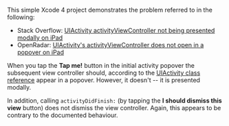 This simple Xcode 4 project demonstrates the problem referred to in the following:

* Stack Overflow: [UIActivity activityViewController not being presented modally on iPad](http://stackoverflow.com/questions/13433718/uiactivity-activityviewcontroller-not-being-presented-modally-on-ipad)
* OpenRadar: [UIActivity's activityViewController does not open in a popover on iPad](http://openradar.appspot.com/12729401)

When you tap the **Tap me!** button in the initial activity popover the subsequent view controller should, according to the [UIActivity class reference](http://developer.apple.com/library/ios/#documentation/UIKit/Reference/UIActivity_Class/Reference/Reference.html) appear in a popover. However, it doesn't -- it is presented modally. 

In addition, calling `activityDidFinish:` (by tapping the **I should dismiss this view** button) does not dismiss the view controller. Again, this appears to be contrary to the documented behaviour.
